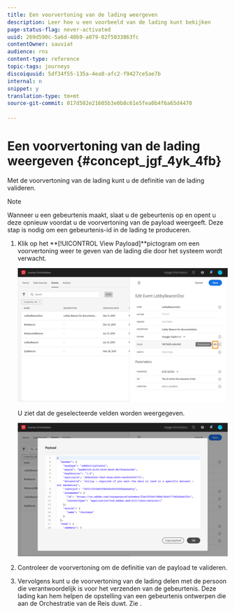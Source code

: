 ```yaml
---
title: Een voorvertoning van de lading weergeven
description: Leer hoe u een voorbeeld van de lading kunt bekijken
page-status-flag: never-activated
uuid: 269d590c-5a6d-40b9-a879-02f5033863fc
contentOwner: sauviat
audience: rns
content-type: reference
topic-tags: journeys
discoiquuid: 5df34f55-135a-4ea8-afc2-f9427ce5ae7b
internal: n
snippet: y
translation-type: tm+mt
source-git-commit: 017d502e21605b3e0b8c61e5fea0b4f6a65d4470

---
```




# Een voorvertoning van de lading weergeven {#concept_jgf_4yk_4fb}

Met de voorvertoning van de lading kunt u de definitie van de lading valideren.

>[!NOTE]
>
>Wanneer u een gebeurtenis maakt, slaat u de gebeurtenis op en opent u deze opnieuw voordat u de voorvertoning van de payload weergeeft. Deze stap is nodig om een gebeurtenis-id in de lading te produceren.

1. Klik op het **[!UICONTROL View Payload]**pictogram om een voorvertoning weer te geven van de lading die door het systeem wordt verwacht.

   ![](../assets/journey13.png)

   U ziet dat de geselecteerde velden worden weergegeven.

   ![](../assets/journey14.png)

1. Controleer de voorvertoning om de definitie van de payload te valideren.

1. Vervolgens kunt u de voorvertoning van de lading delen met de persoon die verantwoordelijk is voor het verzenden van de gebeurtenis. Deze lading kan hem helpen de opstelling van een gebeurtenis ontwerpen die aan de Orchestratie van de Reis duwt. Zie [](../event/additional-steps-to-send-events-to-journey-orchestration.md).
